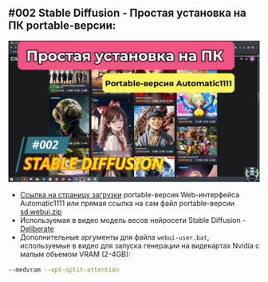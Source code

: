 ## #002 Stable Diffusion - Простая установка на ПК portable-версии:
[![youtube_manual](002.jpg)](https://www.youtube.com/watch?v=IiZ359xZa0I)
- [Ссылка на страницу загрузки](https://github.com/AUTOMATIC1111/stable-diffusion-webui/releases) portable-версия Web-интерфейса Automatic1111 или прямая ссылка на сам файл portable-версии [sd.webui.zip](https://github.com/AUTOMATIC1111/stable-diffusion-webui/releases/download/v1.0.0-pre/sd.webui.zip)
- Используемая в видео модель весов нейросети Stable Diffusion - [Deliberate](https://civitai.com/models/4823/deliberate)
- Дополнительные аргументы для файла `webui-user.bat`, используемые в видео для запуска генерации на видекартах Nvidia с малым обьемом VRAM (2-4GB):
```bash
--medvram --opt-split-attention
```